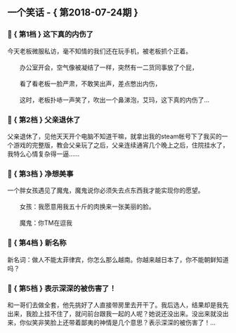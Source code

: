 ## 一个笑话 - { 第2018-07-24期 }
</hr>

### :jack_o_lantern: { 第1档 } 这下真的内伤了
今天老板微服私访，毫不知情的我们还在玩手机，被老板抓个正着。<br/><br/>　　办公室开会，空气像被凝结了一样，突然有一二货同事放了个屁，<br/><br/>　　看了看老板一脸严肃，不敢笑出声，差点憋出内伤，<br/><br/>　　这时，老板扑哧一声笑了，吹出一个鼻涕泡，艾玛，这下真的内伤了...


### :jack_o_lantern: { 第2档 } 父亲退休了
父亲退休了，见他天天开个电脑不知道干嘛，就拿出我的steam帐号下了我买的一个游戏的完整版，教会父亲玩了之后，父亲连续通宵几个晚上之后，住院挂水了，我特么心情复杂得一逼……


### :jack_o_lantern: { 第3档 } 净想美事
一个胖女孩遇见了魔鬼，魔鬼说你必须失去点东西我才能实现你的愿望。<br/><br/>　　女孩：我愿意用我五十斤的肉换来一张美丽的脸。<br/><br/>　　魔鬼：你TM在逗我


### :jack_o_lantern: { 第4档 } 新名称
新名词：做人不能太菲律宾，你怎么那么越南。你越来越日本了，你不能朝鲜知道吗？


### :jack_o_lantern: { 第5档 } 表示深深的被伤害了！
和一哥们去做全套，他先挑好了人直接带房里去开干了。我后选人，结果却是我先出来，我脸上挂不住了，就问前台跟我一起的人呢？她说还没出来。没出来就没出来，你似笑非笑脸上还带着鄙夷的神情是几个意思？表示深深的被伤害了！…

